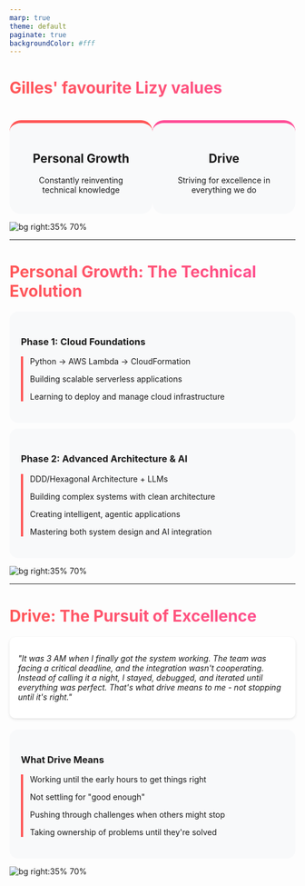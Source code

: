 ```yaml
---
marp: true
theme: default
paginate: true
backgroundColor: #fff
---
```


<style>
section {
  font-family: 'Montserrat', 'Segoe UI', sans-serif;
  padding: 40px;
  background-color: #ffffff;
  color: #333333;
}

h1 {
  background: linear-gradient(90deg, #FF5757 0%, #FF4E97 100%);
  -webkit-background-clip: text;
  -webkit-text-fill-color: transparent;
  background-clip: text;
}

.journey-item {
  margin-bottom: 18px;
  border-left: 4px solid #FF5757;
  padding-left: 12px;
}

.highlight {
  background: linear-gradient(90deg, #FF5757 0%, #FF4E97 100%);
  -webkit-background-clip: text;
  -webkit-text-fill-color: transparent;
  background-clip: text;
  font-weight: bold;
}

.value-card {
  text-align: center;
  width: 45%;
  padding: 20px;
  background-color: #f8f9fa;
  border-radius: 20px;
  border-top: 5px solid;
}

.value-card:nth-child(1) {
  border-top-color: #FF5757;
}

.value-card:nth-child(2) {
  border-top-color: #FF4E97;
}

.flex-container {
  display: flex;
  justify-content: space-around;
  margin-top: 40px;
}

.phase {
  background-color: #f8f9fa;
  border-radius: 15px;
  padding: 20px;
  margin: 10px 0;
}

.story {
  font-style: italic;
  margin: 20px 0;
  padding: 15px;
  background-color: #fff;
  border-radius: 10px;
  box-shadow: 0 2px 5px rgba(0,0,0,0.1);
}
</style>

# Gilles' favourite Lizy values

<div class="flex-container">
  <div class="value-card">
    <h2>Personal Growth</h2>
    <p>Constantly reinventing technical knowledge</p>
  </div>
  <div class="value-card">
    <h2>Drive</h2>
    <p>Striving for excellence in everything we do</p>
  </div>
</div>

![bg right:35% 70%](https://via.placeholder.com/500x300/FF5757/ffffff?text=)

---

# Personal Growth: The Technical Evolution

<div class="phase">
  <h3>Phase 1: Cloud Foundations</h3>
  <div class="journey-item">
    <p>Python → AWS Lambda → CloudFormation</p>
    <p>Building scalable serverless applications</p>
    <p>Learning to deploy and manage cloud infrastructure</p>
  </div>
</div>

<div class="phase">
  <h3>Phase 2: Advanced Architecture & AI</h3>
  <div class="journey-item">
    <p>DDD/Hexagonal Architecture + LLMs</p>
    <p>Building complex systems with clean architecture</p>
    <p>Creating intelligent, agentic applications</p>
    <p>Mastering both system design and AI integration</p>
  </div>
</div>

![bg right:35% 70%](https://via.placeholder.com/500x300/FF5757/ffffff?text=)

---

# Drive: The Pursuit of Excellence

<div class="story">
  <p>"It was 3 AM when I finally got the system working. The team was facing a critical deadline, and the integration wasn't cooperating. Instead of calling it a night, I stayed, debugged, and iterated until everything was perfect. That's what drive means to me - not stopping until it's right."</p>
</div>

<div class="phase">
  <h3>What Drive Means</h3>
  <div class="journey-item">
    <p>Working until the early hours to get things right</p>
    <p>Not settling for "good enough"</p>
    <p>Pushing through challenges when others might stop</p>
    <p>Taking ownership of problems until they're solved</p>
  </div>
</div>

![bg right:35% 70%](https://via.placeholder.com/500x300/FF4E97/ffffff?text=) 